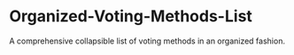 # Organized-Voting-Methods-List
A comprehensive collapsible list of voting methods in an organized fashion.
